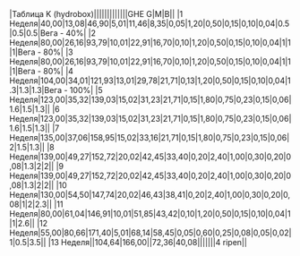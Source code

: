 |   |   |   |   |   |   |   |   |   |   |   |   |   |   |   |
|---|---|---|---|---|---|---|---|---|---|---|---|---|---|---|
    
|Таблица K (hydrobox)|||||||||||||GHE G\|M\|B||
|1 Неделя|40,00|13,08|46,90|5,01|11,46|8,35|0,05|1,20|0,50|0,15|0,10|0,04|0.5\|0.5\|0.5|Вега - 40%|
|2 Неделя|80,00|26,16|93,79|10,01|22,91|16,70|0,10|1,20|0,50|0,15|0,10|0,04|1\|1\|1|Вега - 80%|
|3 Неделя|80,00|26,16|93,79|10,01|22,91|16,70|0,10|1,20|0,50|0,15|0,10|0,04|1\|1\|1|Вега - 80%|
|4 Неделя|104,00|34,01|121,93|13,01|29,78|21,71|0,13|1,20|0,50|0,15|0,10|0,04|1.3\|1.3\|1.3|Вега - 100%|
|5 Неделя|123,00|35,32|139,03|15,02|31,23|21,71|0,15|1,80|0,75|0,23|0,15|0,06|1.6\|1.5\|1.3||
|6 Неделя|123,00|35,32|139,03|15,02|31,23|21,71|0,15|1,80|0,75|0,23|0,15|0,06|1.6\|1.5\|1.3||
|7 Неделя|135,00|37,06|158,95|15,02|33,16|21,71|0,15|1,80|0,75|0,23|0,15|0,06|2\|1.5\|1.3||
|8 Неделя|139,00|49,27|152,72|20,02|42,45|33,40|0,20|2,40|1,00|0,30|0,20|0,08|1.3\|2\|2||
|9 Неделя|139,00|49,27|152,72|20,02|42,45|33,40|0,20|2,40|1,00|0,30|0,20|0,08|1.3\|2\|2||
|10 Неделя|130,00|54,50|147,74|20,02|46,43|38,41|0,20|2,40|1,00|0,30|0,20|0,08|1\|2\|2.3||
|11 Неделя|80,00|61,04|146,91|10,01|51,85|43,42|0,10|1,20|0,50|0,15|0,10|0,04|1\|1\|2.6||
|12 Неделя|55,00|80,66|171,40|5,01|68,14|58,45|0,05|0,60|0,25|0,08|0,05|0,02|1\|0.5\|3.5||
|13 Неделя||104,64|166,00||72,36|40,08|||||||4 ripen||


